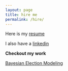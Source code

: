 ```yaml
---
layout: page
title: hire me
permalink: /hire/
---
```


Here is my [resume](noah-ledbetter-resume.pdf)

I also have a [linkedin](https://www.linkedin.com/in/noah-ledbetter-b46ab5123/)


**Checkout my work**

[Bayesian Election Modeling](bi.html)
